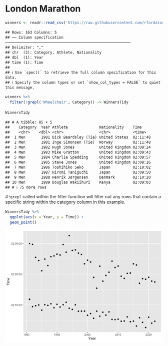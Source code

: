 London Marathon
================

``` r
winners <- readr::read_csv('https://raw.githubusercontent.com/rfordatascience/tidytuesday/master/data/2023/2023-04-25/winners.csv')
```

    ## Rows: 163 Columns: 5
    ## ── Column specification ────────────────────────────────────────────────────────
    ## Delimiter: ","
    ## chr  (3): Category, Athlete, Nationality
    ## dbl  (1): Year
    ## time (1): Time
    ## 
    ## ℹ Use `spec()` to retrieve the full column specification for this data.
    ## ℹ Specify the column types or set `show_col_types = FALSE` to quiet this message.

``` r
winners %>%
  filter(!grepl('Wheelchair', Category)) -> WinnersTidy

WinnersTidy
```

    ## # A tibble: 85 × 5
    ##    Category  Year Athlete              Nationality    Time    
    ##    <chr>    <dbl> <chr>                <chr>          <time>  
    ##  1 Men       1981 Dick Beardsley (Tie) United States  02:11:48
    ##  2 Men       1981 Inge Simonsen (Tie)  Norway         02:11:48
    ##  3 Men       1982 Hugh Jones           United Kingdom 02:09:24
    ##  4 Men       1983 Mike Gratton         United Kingdom 02:09:43
    ##  5 Men       1984 Charlie Spedding     United Kingdom 02:09:57
    ##  6 Men       1985 Steve Jones          United Kingdom 02:08:16
    ##  7 Men       1986 Toshihiko Seko       Japan          02:10:02
    ##  8 Men       1987 Hiromi Taniguchi     Japan          02:09:50
    ##  9 Men       1988 Henrik Jørgensen     Denmark        02:10:20
    ## 10 Men       1989 Douglas Wakiihuri    Kenya          02:09:03
    ## # ℹ 75 more rows

\#`!grepl` called within the filter function will filter out any rows
that contain a specific string within the category column in this
example.

``` r
WinnersTidy %>%
  ggplot(aes(x = Year, y = Time)) +
  geom_point()
```

![](20230425_LondonMarathon_files/figure-gfm/unnamed-chunk-3-1.png)<!-- -->
